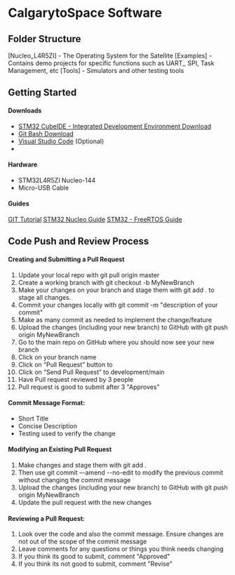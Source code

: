 # CalgarytoSpace Software 

## Folder Structure
[Nucleo_L4R5ZI]   - The Operating System for the Satellite
[Examples] 	            - Contains demo projects for specific functions such as UART,, SPI,  Task Management, etc
[Tools]						- Simulators and other testing tools

## Getting Started
  #### Downloads 
- [STM32 CubeIDE - Integrated Development Environment Download](https://www.st.com/en/development-tools/stm32cubeide.html)
- [Git Bash Download ](https://git-scm.com/downloads)
- [Visual Studio Code](https://code.visualstudio.com/) (Optional) 
- 

#### Hardware
- STM32L4R5ZI Nucleo-144
- Micro-USB Cable

#### Guides
[GIT Tutorial](https://docs.google.com/presentation/d/1wr_xPIai-Gg8E0KEQzC6v0hETkPaw800/edit#slide=id.p1)
[STM32 Nucleo Guide](https://www.youtube.com/watch?v=hyZS2p1tW-g&list=PLEBQazB0HUyRYuzfi4clXsKUSgorErmBv) 
[STM32 - FreeRTOS Guide](https://www.digikey.ca/en/maker/projects/getting-started-with-stm32-introduction-to-freertos/ad275395687e4d85935351e16ec575b1)

## Code Push and Review Process

#### Creating and Submitting a Pull Request
1) Update your local repo with git pull origin master 
2) Create a working branch with git checkout -b MyNewBranch
3) Make your changes on your branch and stage them with git add . to stage all changes. 
4) Commit your changes locally with git commit -m "description of your commit"
5) Make as many commit as needed to implement the change/feature 
6) Upload the changes (including your new branch) to GitHub with git push origin MyNewBranch
7) Go to the main repo on GitHub where you should now see your new branch
8) Click on your branch name
9) Click on “Pull Request” button to 
10) Click on “Send Pull Request” to development/main 
11) Have Pull request reviewed by 3 people
12) Pull request is good to submit after 3 "Approves"

#### Commit Message Format:
- Short Title
- Concise Description
- Testing used to verify the change

#### Modifying an Existing Pull Request
1) Make changes and stage them with git add . 
2) Then use git commit –-amend --no-edit to modify the previous commit without changing the commit message
3) Upload the changes (including your new branch) to GitHub with git push origin MyNewBranch
4) Update the pull request with the new changes

#### Reviewing a Pull Request:
1) Look over the code and also the commit message. Ensure changes are not out of the scope of the commit message
2) Leave comments for any questions or things you think needs changing
3) If you think its good to submit, comment "Approved"
4) If you think its not good to submit, comment "Revise"